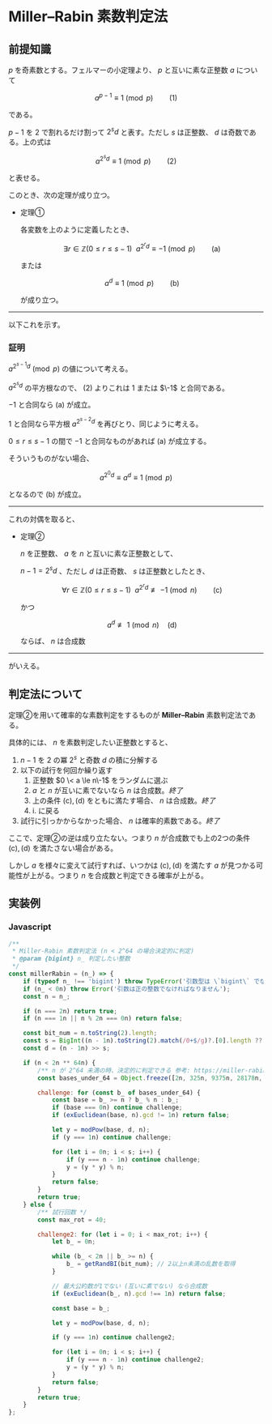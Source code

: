 # Miller&ndash;Rabin 素数判定法

## 前提知識

$p$ を奇素数とする。フェルマーの小定理より、 $p$ と互いに素な正整数 $a$ について

$$a^{p-1} \equiv 1 \pmod p \qquad (1)$$

である。

$p-1$ を $2$ で割れるだけ割って $2^{s} d$ と表す。ただし $s$ は正整数、 $d$ は奇数である。上の式は

$$a^{2^s d} \equiv 1 \pmod p \qquad (2)$$

と表せる。

このとき、次の定理が成り立つ。

- 定理①

  各変数を上のように定義したとき、

  $$\exists r\in ℤ(0 \le r \le s-1) \ \ a^{2^r d} \equiv {-1} \pmod p \qquad \mathrm{(a)}$$

  または

  $$a^d \equiv 1 \pmod p \qquad \mathrm{(b)}$$

  が成り立つ。

---

以下これを示す。

### 証明

$a^{2^{s-1} d} \pmod p$ の値について考える。

$a^{2^s d}$ の平方根なので、 $(2)$ よりこれは $1$ または $\-1$ と合同である。

$-1$ と合同なら $\mathrm{(a)}$ が成立。

$1$ と合同なら平方根 $a^{2^{s-2} d}$ を再びとり、同じように考える。

$0 \le r \le s-1$ の間で $-1$ と合同なものがあれば $\mathrm{(a)}$ が成立する。

そういうものがない場合、

$$a^{2^0 d} \equiv a^d \equiv 1 \pmod p$$

となるので $\mathrm{(b)}$ が成立。

---

これの対偶を取ると、

- 定理②

  $n$ を正整数、 $a$ を $n$ と互いに素な正整数として、

  $n-1 = 2^{s} d$ 、ただし $d$ は正奇数、 $s$ は正整数としたとき、

  $$\forall r \in ℤ(0 ≤ r ≤ s-1)\ \ a^{2^r d} \not\equiv {-1} \pmod n \qquad \mathrm{(c)}$$

  かつ

  $$a^d \not\equiv 1 \pmod n \quad \mathrm{(d)}$$

  ならば、 $n$ は合成数

---

がいえる。

## 判定法について

定理②を用いて確率的な素数判定をするものが **Miller&ndash;Rabin** 素数判定法である。

具体的には、 $n$ を素数判定したい正整数とすると、

1. $n-1$ を $2$ の冪 $2^s$ と奇数 $d$ の積に分解する
2. 以下の試行を何回か繰り返す
   1. 正整数 $0 \< a \le n\-1$ をランダムに選ぶ
   2. $a$ と $n$ が互いに素でないなら $n$ は合成数。_終了_
   3. 上の条件 $\mathrm{(c)}, \mathrm{(d)}$ をともに満たす場合、 $n$ は合成数。_終了_
   4. i\. に戻る
3. 試行に引っかからなかった場合、 $n$ は確率的素数である。_終了_

ここで、定理②の逆は成り立たない。つまり $n$ が合成数でも上の2つの条件 $\mathrm{(c)}, \mathrm{(d)}$ を満たさない場合がある。

しかし $a$ を様々に変えて試行すれば、いつかは $\mathrm{(c)}, \mathrm{(d)}$ を満たす $a$ が見つかる可能性が上がる。つまり $n$ を合成数と判定できる確率が上がる。

## 実装例

### Javascript

```js
/**
 * Miller-Rabin 素数判定法 (n < 2^64 の場合決定的に判定)
 * @param {bigint} n_ 判定したい整数
 */
const millerRabin = (n_) => {
	if (typeof n_ !== 'bigint') throw TypeError('引数型は \`bigint\` でなければなりません');
	if (n_ < 0n) throw Error('引数は正の整数でなければなりません');
	const n = n_;

	if (n === 2n) return true;
	if (n === 1n || n % 2n === 0n) return false;

	const bit_num = n.toString(2).length;
	const s = BigInt((n - 1n).toString(2).match(/0+$/g)?.[0].length ?? 0);
	const d = (n - 1n) >> s;

	if (n < 2n ** 64n) {
		/** n が 2^64 未満の時、決定的に判定できる 参考: https://miller-rabin.appspot.com/#bases7 */
		const bases_under_64 = Object.freeze([2n, 325n, 9375n, 28178n, 450775n, 9780504n, 1795265022n]);

		challenge: for (const b_ of bases_under_64) {
			const base = b_ >= n ? b_ % n : b_;
			if (base === 0n) continue challenge;
			if (exEuclidean(base, n).gcd != 1n) return false;

			let y = modPow(base, d, n);
			if (y === 1n) continue challenge;

			for (let i = 0n; i < s; i++) {
				if (y === n - 1n) continue challenge;
				y = (y * y) % n;
			}
			return false;
		}
		return true;
	} else {
		/** 試行回数 */
		const max_rot = 40;

		challenge2: for (let i = 0; i < max_rot; i++) {
			let b_ = 0n;

			while (b_ < 2n || b_ >= n) {
				b_ = getRandBI(bit_num); // 2以上n未満の乱数を取得
			}

			// 最大公約数が1でない (互いに素でない) なら合成数
			if (exEuclidean(b_, n).gcd !== 1n) return false;

			const base = b_;

			let y = modPow(base, d, n);

			if (y === 1n) continue challenge2;

			for (let i = 0n; i < s; i++) {
				if (y === n - 1n) continue challenge2;
				y = (y * y) % n;
			}
			return false;
		}
		return true;
	}
};
```
